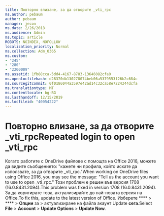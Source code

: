 ```yaml
---
title: Повторно влизане, за да отворите _vti_rpc
ms.author: pebaum
author: pebaum
manager: jecon
ms.date: 2/26/2018
ms.audience: Admin
ms.topic: article
ROBOTS: NOINDEX, NOFOLLOW
localization_priority: Normal
ms.collection: Adm_O365
ms.custom:
- "245"
- "280"
- "2200009"
ms.assetid: 1fb88cca-5dd4-4167-8783-13646082cfa0
ms.openlocfilehash: d28370db130278074beb06a5379553f26b2c684c
ms.sourcegitcommit: 0f0186044a3597e42ad14c32ca58e7224344dcfa
ms.translationtype: MT
ms.contentlocale: bg-BG
ms.lasthandoff: 12/15/2019
ms.locfileid: "40054222"
---
```

# <a name="repeated-login-to-open-_vti_rpc"></a><span data-ttu-id="f0c58-102">Повторно влизане, за да отворите _vti_rpc</span><span class="sxs-lookup"><span data-stu-id="f0c58-102">Repeated login to open _vti_rpc</span></span>

<span data-ttu-id="f0c58-103">Когато работите с OneDrive файлове с помощта на Office 2016, можете да видите съобщението: "кажете ни профила, който искате да използвате, за да отворите _vti_rpc."</span><span class="sxs-lookup"><span data-stu-id="f0c58-103">When working on OneDrive files using Office 2016, you may see the message: "Tell us the account you want to use to open _vti_rpc."</span></span> <span data-ttu-id="f0c58-104">Този проблем е решен във версия 1708 (16.0.8431.2094).</span><span class="sxs-lookup"><span data-stu-id="f0c58-104">This problem was fixed in version 1708 (16.0.8431.2094).</span></span> <span data-ttu-id="f0c58-105">За да коригирате това, актуализирайте до най-новата версия на Office.</span><span class="sxs-lookup"><span data-stu-id="f0c58-105">To fix this, update to the latest version of Office.</span></span> <span data-ttu-id="f0c58-106">Изберете \*\*\*\* \> \*\*\*\* \> **Опции** за \> актуализиране на файла акаунт Update **сега**.</span><span class="sxs-lookup"><span data-stu-id="f0c58-106">Select **File** \> **Account** \> **Update Options** \> **Update Now**.</span></span>
  